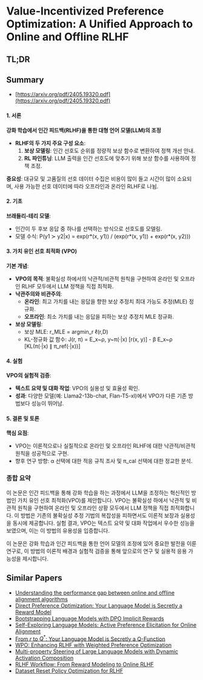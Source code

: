 # Value-Incentivized Preference Optimization: A Unified Approach to Online and Offline RLHF
## TL;DR
## Summary
- [https://arxiv.org/pdf/2405.19320.pdf](https://arxiv.org/pdf/2405.19320.pdf)

#### 1. 서론
**강화 학습에서 인간 피드백(RLHF)을 통한 대형 언어 모델(LLM)의 조정**
- **RLHF의 두 가지 주요 구성 요소**:
  1. **보상 모델링**: 인간 선호도 순위를 정량적 보상 함수로 변환하여 정책 개선 안내.
  2. **RL 파인튜닝**: LLM 출력을 인간 선호도에 맞추기 위해 보상 함수를 사용하여 정책 조정.

**중요성**: 대규모 및 고품질의 선호 데이터 수집은 비용이 많이 들고 시간이 많이 소요되며, 사용 가능한 선호 데이터에 따라 오프라인과 온라인 RLHF로 나뉨.

#### 2. 기초
**브래들리-테리 모델**:
- 인간이 두 후보 응답 중 하나를 선택하는 방식으로 선호도를 모델링.
- 모델 수식: P(y1 ≻ y2|x) = exp(r*(x, y1)) / (exp(r*(x, y1)) + exp(r*(x, y2)))

#### 3. 가치 유인 선호 최적화 (VPO)
**기본 개념**:
- **VPO의 목적**: 불확실성 하에서의 낙관적/비관적 원칙을 구현하여 온라인 및 오프라인 RLHF 모두에서 LLM 정책을 직접 최적화.
- **낙관주의와 비관주의**:
  - **온라인**: 최고 가치를 내는 응답을 향한 보상 추정치 최대 가능도 추정(MLE) 정규화.
  - **오프라인**: 최소 가치를 내는 응답을 피하는 보상 추정치 MLE 정규화.
- **보상 모델링**:
  - 보상 MLE: r_MLE = argmin_r ℓ(r,D)
  - KL-정규화 값 함수: J(r, π) = E_x~ρ, y~π(·|x) [r(x, y)] - β E_x~ρ [KL(π(·|x) ∥ π_ref(·|x))]

#### 4. 실험
**VPO의 실험적 검증**:
- **텍스트 요약 및 대화 작업**: VPO의 실용성 및 효율성 확인.
- **성과**: 다양한 모델(예: Llama2-13b-chat, Flan-T5-xl)에서 VPO가 다른 기존 방법보다 성능이 뛰어남.

#### 5. 결론 및 토론
**핵심 요점**:
- VPO는 이론적으로나 실질적으로 온라인 및 오프라인 RLHF에 대한 낙관적/비관적 원칙을 성공적으로 구현.
- 향후 연구 방향: α 선택에 대한 적응 규칙 조사 및 π_cal 선택에 대한 정교한 분석.

### 종합 요약
이 논문은 인간 피드백을 통해 강화 학습을 하는 과정에서 LLM을 조정하는 혁신적인 방법인 가치 유인 선호 최적화(VPO)를 제안합니다. VPO는 불확실성 하에서 낙관적 및 비관적 원칙을 구현하여 온라인 및 오프라인 상황 모두에서 LLM 정책을 직접 최적화합니다. 이 방법은 기존의 불확실성 추정 기법의 복잡성을 피하면서도 이론적 보장과 실용성을 동시에 제공합니다. 실험 결과, VPO는 텍스트 요약 및 대화 작업에서 우수한 성능을 보였으며, 이는 이 방법의 유용성을 입증합니다. 

이 논문은 강화 학습과 인간 피드백을 통한 언어 모델의 조정에 있어 중요한 발전을 이룬 연구로, 이 방법의 이론적 배경과 실험적 검증을 통해 앞으로의 연구 및 실용적 응용 가능성을 제시합니다.

## Similar Papers
- [Understanding the performance gap between online and offline alignment algorithms](2405.08448.md)
- [Direct Preference Optimization: Your Language Model is Secretly a Reward Model](2305.18290.md)
- [Bootstrapping Language Models with DPO Implicit Rewards](2406.09760.md)
- [Self-Exploring Language Models: Active Preference Elicitation for Online Alignment](2405.19332.md)
- [From $r$ to $Q^*$: Your Language Model is Secretly a Q-Function](2404.12358.md)
- [WPO: Enhancing RLHF with Weighted Preference Optimization](2406.11827.md)
- [Multi-property Steering of Large Language Models with Dynamic Activation Composition](2406.17563.md)
- [RLHF Workflow: From Reward Modeling to Online RLHF](2405.07863.md)
- [Dataset Reset Policy Optimization for RLHF](2404.08495.md)
